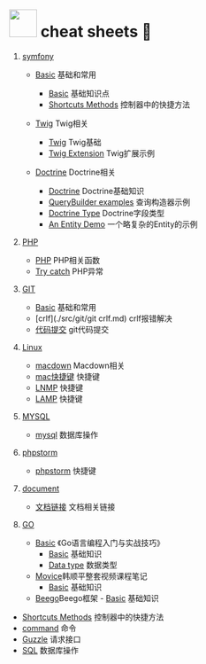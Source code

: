 # <img src="https://github.githubassets.com/images/icons/emoji/unicode/1f418.png" style="width:50px">  cheat sheets :memo:


1.  [symfony](src/symfony/README.md "symfony") 
	- [Basic](src/symfony/Basic/README.md) 基础和常用
		- [Basic](./src/symfony/Basic/symfony.md) 基础知识点
        - [Shortcuts Methods](./src/symfony/Basic/shortcuts.md) 控制器中的快捷方法
   
   	- [Twig](src/symfony/Basic/README.md) Twig相关
   		- [Twig](./src/symfony/Twig/twig.md) Twig基础
        - [Twig Extension](./src/symfony/Twig/extension.md) Twig扩展示例
    
    - [Doctrine](src/symfony/Doctrine/README.md) Doctrine相关
        - [Doctrine](./src/symfony/Doctrine/base.md) Doctrine基础知识
        - [QueryBuilder examples](./src/symfony/Doctrine/query.md) 查询构造器示例
        - [Doctrine Type](./src/symfony/Doctrine/field.md) Doctrine字段类型
        - [An Entity Demo](./src/symfony/Doctrine/demo.md) 一个略复杂的Entity的示例
        
		

2.  [PHP](src/PHP/README.md "PHP")
    - [PHP](./src/PHP/PHP.md) PHP相关函数
    - [Try catch](./src/PHP/try_catch.md) PHP异常

3.  [GIT](src/git/README.md "PHP")
     - [Basic](src/git/README.md) 基础和常用
	 - [crlf](./src/git/git crlf.md) crlf报错解决
	 - [代码提交](./src/git/git_base.md) git代码提交

4.  [Linux](src/Linux/README.md "Linux")
	- [macdown](./src/Markdown-Syntax-CN-master/syntax.md) Macdown相关
	- [mac快捷键](src/Linux/mac_instruct.md) 快捷键
	- [LNMP](./src/service/mac_install_apache_php.md) 快捷键
	- [LAMP](./src/service/mac_install_nginx_php.md) 快捷键

5.  [MYSQL](src/Linux/README.md "MYSQL")	
	- [mysql](./src/mysql/mysql.md) 数据库操作

6.  [phpstorm](src/Linux/README.md "phpstorm")
    - [phpstorm](./src/phpstrom/phpstorm.md) 快捷键

7.  [document](src/Linux/README.md "document")
	- [文档链接](./src/studyUrl.md) 文档相关链接

8.  [GO](src/Go/README.md "document")
    - [Basic](src/Go/Basic/basic.md) 《Go语言编程入门与实战技巧》
        - [Basic](src/Go/Basic/basic.md) 基础知识
        - [Data type](src/Go/Basic/data_type.md) 数据类型
    - [Movice](src/Go/Movie/README.md "document")韩顺平整套视频课程笔记
        - [Basic](src/Go/Movie/base.md) 基础知识
    - [Beego](src/Go/Beego/README.md "document")Beego框架
            - [Basic](src/Go/Beego/base.md) 基础知识    
        
- [Shortcuts Methods](./src/symfony/controller.md) 控制器中的快捷方法
- [command](./src/symfony/command.md) 命令
- [Guzzle](src/symfony/Basic/symfony.md) 请求接口
- [SQL](./src/symfony/SQL.md) 数据库操作









